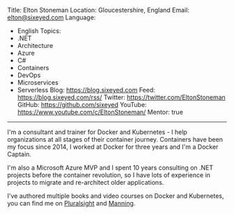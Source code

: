 Title: Elton Stoneman
Location: Gloucestershire, England
Email: elton@sixeyed.com
Language:
  - English
Topics:
  - .NET
  - Architecture
  - Azure
  - C#
  - Containers
  - DevOps
  - Microservices
  - Serverless
Blog: https://blog.sixeyed.com
Feed: https://blog.sixeyed.com/rss/
Twitter: https://twitter.com/EltonStoneman
GitHub: https://github.com/sixeyed
YouTube: https://www.youtube.com/c/EltonStoneman/
Mentor: true
---
I'm a consultant and trainer for Docker and Kubernetes - I help organizations at all stages of their container journey. Containers have been my focus since 2014, I worked at Docker for three years and I'm a Docker Captain. 

I'm also a Microsoft Azure MVP and I spent 10 years consulting on .NET projects before the container revolution, so I have lots of experience in projects to migrate and re-architect older applications.

I've authored multiple books and video courses on Docker and Kubernetes, you can find me on [Pluralsight](https://pluralsight.pxf.io/YMBGB) and [Manning](https://www.manning.com/books/learn-docker-in-a-month-of-lunches?utm_source=affiliate&utm_medium=affiliate&a_aid=elton&a_bid=5890141b).

